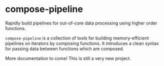 # compose-pipeline
Rapidly build pipelines for out-of-core data processing using higher order functions.

`compose-pipeline` is a collection of tools for building memory-efficient pipelines on iterators by composing functions. It introduces a clean syntax for passing data between functions which are composed.

More documentation to come! This is still a very new project.
